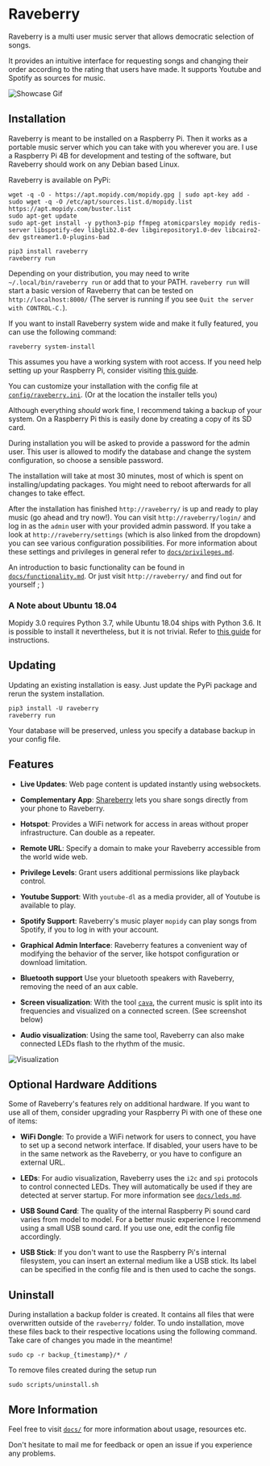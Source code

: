 # Raveberry

Raveberry is a multi user music server that allows democratic selection of songs.

It provides an intuitive interface for requesting songs and changing their order according to the rating that users have made. It supports Youtube and Spotify as sources for music.

![](docs/showcase.gif "Showcase Gif")

## Installation

Raveberry is meant to be installed on a Raspberry Pi. Then it works as a portable music server which you can take with you wherever you are. I use a Raspberry Pi 4B for development and testing of the software, but Raveberry should work on any Debian based Linux.

Raveberry is available on PyPi:
```
wget -q -O - https://apt.mopidy.com/mopidy.gpg | sudo apt-key add -
sudo wget -q -O /etc/apt/sources.list.d/mopidy.list https://apt.mopidy.com/buster.list
sudo apt-get update
sudo apt-get install -y python3-pip ffmpeg atomicparsley mopidy redis-server libspotify-dev libglib2.0-dev libgirepository1.0-dev libcairo2-dev gstreamer1.0-plugins-bad

pip3 install raveberry
raveberry run
```
Depending on your distribution, you may need to write `~/.local/bin/raveberry run` or add that to your PATH. `raveberry run` will start a basic version of Raveberry that can be tested on `http://localhost:8000/` (The server is running if you see `Quit the server with CONTROL-C.`).

If you want to install Raveberry system wide and make it fully featured, you can use the following command:
```
raveberry system-install
```

This assumes you have a working system with root access. If you need help setting up your Raspberry Pi, consider visiting [this guide](https://projects.raspberrypi.org/en/projects/raspberry-pi-setting-up).

You can customize your installation with the config file at [`config/raveberry.ini`](config/raveberry.ini). (Or at the location the installer tells you)

Although everything *should* work fine, I recommend taking a backup of your system. On a Raspberry Pi this is easily done by creating a copy of its SD card.

During installation you will be asked to provide a password for the admin user. This user is allowed to modify the database and change the system configuration, so choose a sensible password.

The installation will take at most 30 minutes, most of which is spent on installing/updating packages. You might need to reboot afterwards for all changes to take effect.

After the installation has finished `http://raveberry/` is up and ready to play music (go ahead and try now!). You can visit `http://raveberry/login/` and log in as the `admin` user with your provided admin password. If you take a look at `http://raveberry/settings` (which is also linked from the dropdown) you can see various configuration possibilities. For more information about these settings and privileges in general refer to [`docs/privileges.md`](docs/privileges.md).

An introduction to basic functionality can be found in [`docs/functionality.md`](docs/functionality.md). Or just visit `http://raveberry/` and find out for yourself ; )

### A Note about Ubuntu 18.04
Mopidy 3.0 requires Python 3.7, while Ubuntu 18.04 ships with Python 3.6. It is possible to install it nevertheless, but it is not trivial. Refer to [this guide](https://mopidy.com/blog/2019/12/27/mopidy-3-faq/#what-about-mopidy-3-on-ubuntu-1804-lts) for instructions.

## Updating

Updating an existing installation is easy. Just update the PyPi package and rerun the system installation.
```
pip3 install -U raveberry
raveberry run
```
Your database will be preserved, unless you specify a database backup in your config file.

## Features

* **Live Updates**:
Web page content is updated instantly using websockets.

* **Complementary App**:
[Shareberry](https://github.com/raveberry/shareberry/) lets you share songs directly from your phone to Raveberry.

* **Hotspot**:
Provides a WiFi network for access in areas without proper infrastructure. Can double as a repeater.

* **Remote URL**:
Specify a domain to make your Raveberry accessible from the world wide web.

* **Privilege Levels**:
Grant users additional permissions like playback control.

* **Youtube Support**:
With `youtube-dl` as a media provider, all of Youtube is available to play.

* **Spotify Support**:
Raveberry's music player `mopidy` can play songs from Spotify, if you to log in with your account.

* **Graphical Admin Interface**:
Raveberry features a convenient way of modifying the behavior of the server, like hotspot configuration or download limitation.

* **Bluetooth support**
Use your bluetooth speakers with Raveberry, removing the need of an aux cable.

* **Screen visualization**:
With the tool [`cava`](https://github.com/karlstav/cava), the current music is split into its frequencies and visualized on a connected screen. (See screenshot below)

* **Audio visualization**:
Using the same tool, Raveberry can also make connected LEDs flash to the rhythm of the music.

![](docs/visualization.png "Visualization")

## Optional Hardware Additions

Some of Raveberry's features rely on additional hardware. If you want to use all of them, consider upgrading your Raspberry Pi with one of these one of items:

* **WiFi Dongle**:
To provide a WiFi network for users to connect, you have to set up a second network interface. If disabled, your users have to be in the same network as the Raveberry, or you have to configure an external URL.

* **LEDs**:
For audio visualization, Raveberry uses the `i2c` and `spi` protocols to control connected LEDs. They will automatically be used if they are detected at server startup. For more information see [`docs/leds.md`](docs/leds.md).

* **USB Sound Card**:
The quality of the internal Raspberry Pi sound card varies from model to model. For a better music experience I recommend using a small USB sound card. If you use one, edit the config file accordingly.

* **USB Stick**:
If you don't want to use the Raspberry Pi's internal filesystem, you can insert an external medium like a USB stick. Its label can be specified in the config file and is then used to cache the songs.

## Uninstall

During installation a backup folder is created. It contains all files that were overwritten outside of the `raveberry/` folder. To undo installation, move these files back to their respective locations using the following command. Take care of changes you made in the meantime!
```
sudo cp -r backup_{timestamp}/* / 
```
To remove files created during the setup run
```
sudo scripts/uninstall.sh
```

## More Information

Feel free to visit [`docs/`](docs/) for more information about usage, resources etc.

Don't hesitate to mail me for feedback or open an issue if you experience any problems.
